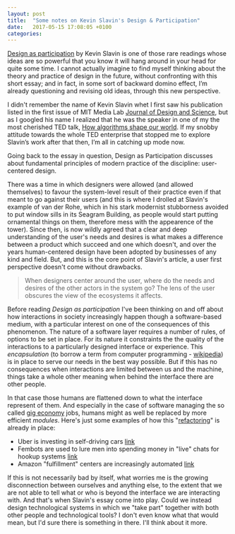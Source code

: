 ```yaml
---
layout: post
title:  "Some notes on Kevin Slavin's Design & Participation"
date:   2017-05-15 17:08:05 +0100
categories:
---
```


[Design as participation](https://jods.mitpress.mit.edu/pub/design-as-participation) by Kevin Slavin is one of those rare readings whose ideas are so powerful that you know it will hang around in your head for quite some time. I cannot actually imagine to find myself thinking about the theory and practice of design in the future, without confronting with this short essay; and in fact, in some sort of backward domino effect, I’m already questioning and revising old ideas, through this new perspective.

I didn't remember the name of Kevin Slavin whet I first saw his publication listed in the first issue of MIT Media Lab [Journal of Design and Science](https://jods.mitpress.mit.edu/), but as I googled his name I realized that he was the speaker in one of my the most cherished TED talk, [How algorithms shape our world](https://www.ted.com/talks/kevin_slavin_how_algorithms_shape_our_world). If my snobby attitude towards the whole TED enterprise that stopped me to explore Slavin’s work after that then, I’m all in catching up mode now.

Going back to the essay in question, Design as Participation discusses about fundamental principles of modern practice of the discipline: user-centered design.

There was a time in which designers were allowed (and allowed themselves) to favour the system-level result of their practice even if that meant to go against their users (and this is where I drolled at Slavin's example of van der Rohe, which in his stark modernist stubborness avoided to put window sills in its Seagram Building, as people would start putting ornamental things on them, therefore mess with the appearence of the tower). Since then, is now wildly agreed that a clear and deep understanding of the user's needs and desires is what makes a difference between a product which succeed and one which doesn't, and over the years human-centered design have been adopted by businesses of any kind and field. But, and this is the core point of Slavin's article, a user first perspective doesn't come without drawbacks.

> When designers center around the user, where do the needs and desires of the other actors in the system go? The lens of the user obscures the view of the ecosystems it affects.

Before reading _Design as participation_ I've been thinking on and off about how interactions in society increasingly happen though a software-based medium, with a particular interest on one of the consequences of this phenomenon. The nature of a software layer requires a number of rules, of options to be set in place. For its nature it constraints the the quality of the interactions to a particularly designed interface or experience. This _encapsulation_ (to borrow a term from computer programming  - [wikipedia](https://en.wikipedia.org/wiki/Encapsulation_(computer_programming))) is in place to serve our needs in the best way possible. But if this has no consequences when interactions are limited between us and the machine, things take a whole other meaning when behind the interface there are other people.

In that case those humans are flattened down to what the interface represent of them. And especially in the case of software managing the so called [gig economy](https://www.ft.com/content/88fdc58e-754f-11e6-b60a-de4532d5ea35) jobs, humans might as well be replaced by more efficient _modules_. Here's just some examples of how this "[refactoring](https://en.wikipedia.org/wiki/Code_refactoring)" is already in place:

- Uber is investing in self-driving cars [link](https://www.theverge.com/2017/2/21/14687346/uber-self-driving-car-arizona-pilot-ducey-california)
- Fembots are used to lure men into spending money in "live" chats for hookup systems  [link](https://arstechnica.co.uk/tech-policy/2016/07/ashley-madison-admits-using-fembots-to-lure-men-into-spending-money/)
- Amazon "fulfillment" centers are increasingly automated [link](https://qz.com/709541/amazon-is-just-beginning-to-use-robots-in-its-warehouses-and-theyre-already-making-a-huge-difference/)


 If this is not necessarily bad by itself, what worries me is the growing disconnection between ourselves and anything else, to the extent that we are not able to tell what or who is beyond the interface we are interacting with. And that's when Slavin's essay come into play. Could we instead design technological systems in which we "take part" together with both other people and technological tools? I don't even know what that would mean, but I'd sure there is something in there. I'll think about it more.
